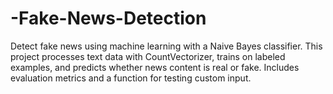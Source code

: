 # -Fake-News-Detection
Detect fake news using machine learning with a Naive Bayes classifier. This project processes text data with CountVectorizer, trains on labeled examples, and predicts whether news content is real or fake. Includes evaluation metrics and a function for testing custom input.

